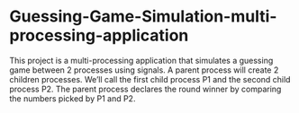 # Guessing-Game-Simulation-multi-processing-application
This project is a multi-processing application that simulates a guessing game between 2 processes using signals. A parent process will create 2 children processes. We’ll
call the first child process P1 and the second child process P2.
The parent process declares the round winner by comparing the numbers picked by P1 and P2.
